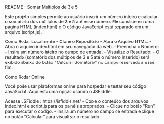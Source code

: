 README - Somar Múltiplos de 3 e 5

Este projeto simples permite ao usuário inserir um número inteiro e calcular o somatório dos múltiplos de 3 e 5 até esse número.
Ele consiste em uma página HTML (index.html) e  O código JavaScript está separado em um arquivo (script.js).

Como Rodar Localmente
    - Clone o Repositório
    - Abra o Arquivo HTML:
        - Abra o arquivo index.html em seu navegador da web.
    - Preencha o Número:
        - Insira um número inteiro no campo de entrada.
    - Visualize o Resultado:
        - O resultado (somatório dos múltiplos de 3 e 5 até o número inserido) será exibido abaixo do botão "Calcular Somatório" no campo reservado a esse fim.

Como Rodar Online

Você pode usar plataformas online para hospedar e testar seu código JavaScript. Aqui está uma opção usando o JSFiddle:

Acesse JSFiddle : https://jsfiddle.net/
    - Copie o conteúdo dos arquivos index.html e script.js para os painéis apropriados.
    - Clique no botão "Run" para executar o código.
    - Insira um número no campo de entrada e clique no botão "Calcular" para visualizar o resultado.